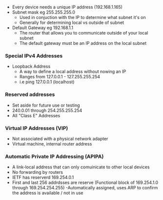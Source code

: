 - Every device needs a unique IP address (192.168.1.165)
- Subnet mask eg 255.255.255.0
	- Used in conjuction with the IP to determine what subnet it's on
	- Generally for determining local vs outside of subnet
- Default Gateway eg 192.168.1.1
	- The router that allows you to communicate outside of your local subnet
	- The default gateway must be an IP address on the local subnet
### Special IPv4 Addresses
-  Loopback Address
	- A way to define a local address without nowing an IP
	- Ranges from 127.0.0.1 - 127.255.255.254
	- i.e ping 127.0.0.1 (localhost)
### Reserved addresses
- Set aside for future use or testing
- 240.0.01 through 254.255.255.254
- All "Class E" Addresses

### Virtual IP Addresses (VIP)
- Not associated with a physical network adapter
- Virtual machine, internal router address

### Automatic Private IP Addressing (APIPA)
- A link-local address that can only comuinicate to other local devices
- No forwarding by routers
- IETF has reserverd 169.254.0.1
- First and last 256 addrdsses are reserve (Functional block of 169.254.1.0 through 169.254.254.255)
-Automatically assigned, uses ARP to confirm the address is available / not in use